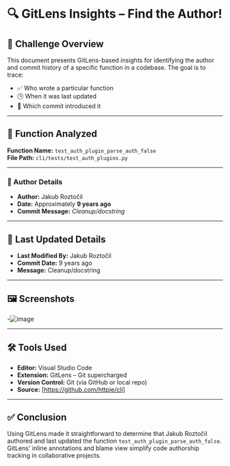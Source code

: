 # 🔍 GitLens Insights – Find the Author!

## 🧩 Challenge Overview
This document presents GitLens-based insights for identifying the author and commit history of a specific function in a codebase. The goal is to trace:
- ✅ Who wrote a particular function
- 🕒 When it was last updated
- 📌 Which commit introduced it

---

## 🧪 Function Analyzed

**Function Name:** `test_auth_plugin_parse_auth_false`  
**File Path:** `cli/tests/test_auth_plugins.py`  

---

### 👤 Author Details
- **Author:** Jakub Roztočil  
- **Date:** Approximately **9 years ago**  
- **Commit Message:** *Cleanup/docstring*

---

## 🔁 Last Updated Details
- **Last Modified By:** Jakub Roztočil  
- **Commit Date:** 9 years ago  
- **Message:** Cleanup/docstring  

---

## 🖼️ Screenshots

-![image](https://github.com/user-attachments/assets/86770164-1f55-4ea4-bc96-d9aba9256705)

---

## 🛠️ Tools Used
- **Editor:** Visual Studio Code
- **Extension:** GitLens – Git supercharged
- **Version Control:** Git (via GitHub or local repo)
- **Source:** [https://github.com/httpie/cli]

---

## ✅ Conclusion
Using GitLens made it straightforward to determine that Jakub Roztočil authored and last updated the function `test_auth_plugin_parse_auth_false`. GitLens' inline annotations and blame view simplify code authorship tracking in collaborative projects.

